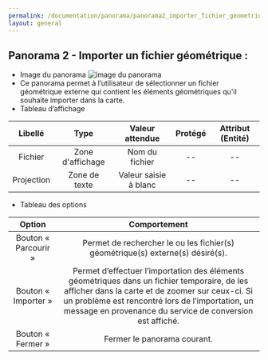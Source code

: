```yaml
---
permalink: /documentation/panorama/panorama2_importer_fichier_geometrique/
layout: general
---
```


## Panorama 2 - Importer un fichier géométrique :

* Image du panorama
![image du panorama](/igo/espace_public_igo/site/panorama2_importer_fichier_geometrique.png)
* Ce panorama permet à l’utilisateur de sélectionner un fichier géométrique externe qui contient les éléments géométriques qu'il souhaite importer dans la carte.
* Tableau d’affichage

|   Libellé |                                      Type                 | Valeur attendue | Protégé  | Attribut (Entité)|
|:-------------------------------------------------------------------------------------------------------:|:---------------:| :---------------:|:---------------:|:---------------:|
|Fichier|Zone d'affichage|Nom du fichier|--|--| 
|Projection|Zone de texte|Valeur saisie à blanc|--|--|  

* Tableau des options

| Option | Comportement |  
|:------:|:------------:|
|Bouton « Parcourir »|Permet de rechercher le ou les fichier(s) géométrique(s) externe(s) désiré(s).|                                                                   
|Bouton « Importer »|Permet d’effectuer l’importation des éléments géométriques dans un fichier temporaire, de les afficher dans la carte et de zoomer sur ceux-ci. Si un problème est rencontré lors de l’importation, un message en provenance du service de conversion est affiché.||Bouton « Fermer »|Fermer le panorama courant.|
|Bouton « Fermer »|Fermer le panorama courant.|
